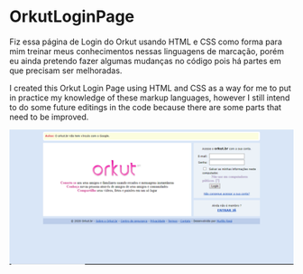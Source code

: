 # OrkutLoginPage

Fiz essa página de Login do Orkut usando HTML e CSS como forma para mim treinar meus conhecimentos nessas linguagens de marcação, porém eu ainda pretendo fazer algumas mudanças no código pois há partes em que precisam ser melhoradas.

I created this Orkut Login Page using HTML and CSS as a way for me to put in practice my knowledge of these markup languages, however I still intend to do some future editings in the code because there are some parts that need to be improved.

<img src="Orkut Page.PNG">
